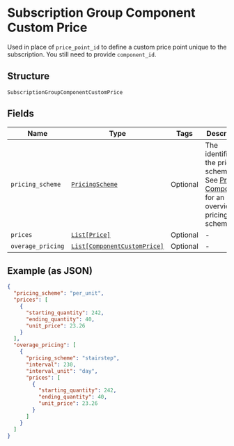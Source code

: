 
# Subscription Group Component Custom Price

Used in place of `price_point_id` to define a custom price point unique to the subscription. You still need to provide `component_id`.

## Structure

`SubscriptionGroupComponentCustomPrice`

## Fields

| Name | Type | Tags | Description |
|  --- | --- | --- | --- |
| `pricing_scheme` | [`PricingScheme`](../../doc/models/pricing-scheme.md) | Optional | The identifier for the pricing scheme. See [Product Components](https://help.chargify.com/products/product-components.html) for an overview of pricing schemes. |
| `prices` | [`List[Price]`](../../doc/models/price.md) | Optional | - |
| `overage_pricing` | [`List[ComponentCustomPrice]`](../../doc/models/component-custom-price.md) | Optional | - |

## Example (as JSON)

```json
{
  "pricing_scheme": "per_unit",
  "prices": [
    {
      "starting_quantity": 242,
      "ending_quantity": 40,
      "unit_price": 23.26
    }
  ],
  "overage_pricing": [
    {
      "pricing_scheme": "stairstep",
      "interval": 230,
      "interval_unit": "day",
      "prices": [
        {
          "starting_quantity": 242,
          "ending_quantity": 40,
          "unit_price": 23.26
        }
      ]
    }
  ]
}
```

